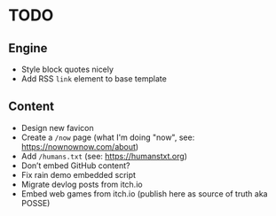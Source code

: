 # TODO

## Engine

- Style block quotes nicely
- Add RSS `link` element to base template

## Content

- Design new favicon
- Create a `/now` page (what I'm doing "now", see: https://nownownow.com/about)
- Add `/humans.txt` (see: https://humanstxt.org)
- Don’t embed GitHub content?
- Fix rain demo embedded script
- Migrate devlog posts from itch.io
- Embed web games from itch.io (publish here as source of truth aka POSSE)
